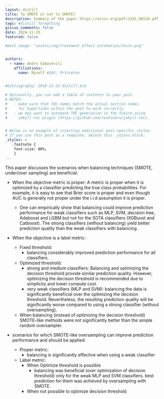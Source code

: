 ```yaml
---
layout: distill
title: To SMOTE or not to SMOTE?
description: Summary of the paper https://arxiv.org/pdf/2201.08528.pdf
tags: #distill formatting
giscus_comments: false
date: 2024-11-25
featured: false

#post_image: "assets/img/treatment_effect_estimation/churn.png"


authors:
  - name: Andro Sabashvili
    affiliations:
      name: Myself #IAS, Princeton
  

#bibliography: 2018-12-22-distill.bib

# Optionally, you can add a table of contents to your post.
# NOTES:
#   - make sure that TOC names match the actual section names
#     for hyperlinks within the post to work correctly.
#   - we may want to automate TOC generation in the future using
#     jekyll-toc plugin (https://github.com/toshimaru/jekyll-toc).


# Below is an example of injecting additional post-specific styles.
# If you use this post as a template, delete this _styles block.
_styles: >
   .footnote {
    font-size: 80%;
    }    
---
```


This paper discusses the scenarios when balancing techniques (SMOTE, under/over sampling) are beneficial.
- When the objective metric is proper: <d-footnote> A metric is proper when it is optimized by a classifier predicting the true class probabilities. For example, it is easy to see that Brier score is proper and even though AUC is generally not proper under the i.i.d assumption it is proper.</d-footnote> 
    - One can empirically show that balancing could improve prediction performance for weak classifiers such as MLP, SVM, decision tree, Adaboost and LGBM  but not for the SOTA classifiers (XGBoost and Catboost). The strong classifiers (without balancing) yield better prediction quality than the weak classifiers with balancing. 

- When the objective is a label metric:
    - Fixed threshold:
        - balancing considerably improved prediction performance for all classifiers.
    - Optimized threshold:
        - strong and medium classifiers: Balancing and optimizing the decision threshold provide similar prediction quality. However, optimizing the decision threshold is recommended due to simplicity and lower compute cost.
        - very weak classifiers (MLP and SVM): balancing the data is significantly beneficial over the optimizing the decision threshold. Nevertheless, the resulting prediction quality will be significantly worse compared to using a strong classifier (without oversampling).
    - When balancing (instead of optimizing the decision threshold) SMOTE-like methods were not significantly better than the simple random oversampler.

- scenarios for which SMOTE-like oversampling can improve prediction performance and should be applied:
    - Proper metric:
        - balancing is significantly effective when using a weak classifier 
    - Label metric:
        - When Optimize threshold is possible
            - balancing was beneficial (over optimization of decision threshold) only for the weak MLP and SVM classifiers. best prediction for them was achieved by oversampling with SMOTE. 
        - When not possible to optimize decision threshold